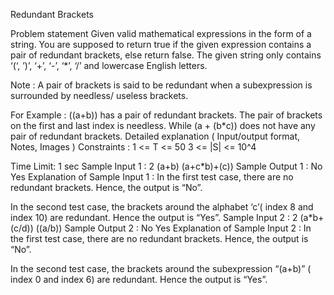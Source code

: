 Redundant Brackets

Problem statement
Given valid mathematical expressions in the form of a string. You are supposed to return true if the given expression contains a pair of redundant brackets, else return false. The given string only contains ‘(‘, ’)’, ‘+’, ‘-’, ‘*’, ‘/’ and lowercase English letters.

Note :
A pair of brackets is said to be redundant when a subexpression is surrounded by needless/ useless brackets.

For Example :
((a+b)) has a pair of redundant brackets. The pair of brackets on the first and last index is needless. 
While (a + (b*c)) does not have any pair of redundant brackets. 
Detailed explanation ( Input/output format, Notes, Images )
Constraints :
1 <= T <= 50
3 <= |S| <= 10^4

Time Limit: 1 sec
Sample Input 1 :
2
(a+b)
(a+c*b)+(c))
Sample Output 1 :
No
Yes
Explanation of Sample Input 1 :
In the first test case, there are no redundant brackets. Hence, the output is “No”. 


In the second test case, the brackets around the alphabet ‘c’( index 8 and index 10) are redundant. Hence the output is “Yes”.
Sample Input 2 :
2
(a*b+(c/d))
((a/b))
Sample Output 2 :
No
Yes
Explanation of Sample Input 2 :
In the first test case, there are no redundant brackets. Hence, the output is “No”. 


In the second test case, the brackets around the subexpression “(a+b)” ( index 0 and index 6) are redundant. Hence the output is “Yes”.